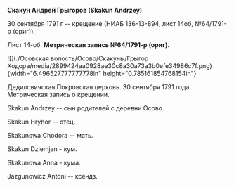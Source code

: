 **Скакун Андрей Грыгоров (Skakun Andrzey)**

30 сентября 1791 г -- крещение (НИАБ 136-13-894, лист 14об, №64/1791-р
(ориг)).

Лист 14-об. **Метрическая запись №64/1791-р (ориг).**

![](./Осовская волость/Осово/Скакуны/Грыгор Ходора/media/2899424aa0928ae30c8a30a73a3b0efe34986c7f.png){width="6.496527777777778in"
height="0.785161854768154in"}

Дедиловичская Покровская церковь. 30 сентября 1791 года. Метрическая
запись о крещении.

Skakun Andrzey -- сын родителей с деревни Осовo.

Skakun Hryhor -- отец.

Skakunowa Chodora -- мать.

Skakun Dziemjan - кум.

Skakunowa Anna - кума.

Jazgunowicz Antoni -- ксёндз.

